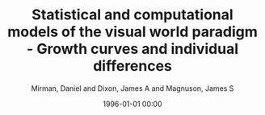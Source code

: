 ---
layout: post
title: Statistical and computational models of the visual world paradigm - Growth curves and individual differences

date: 1996-01-01 00:00
author: Mirman, Daniel and Dixon, James A and Magnuson, James S
tags: ["eye tracking","growth curve","individual differences","spoken language processing","statistics"]
journal: Journal of Memory and Language

link: https://doi.org/10.1016/j.jml.2007.11.006

year: 2008
---